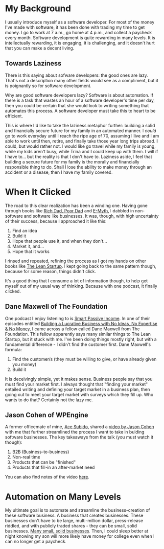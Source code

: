 # My Background

I usually introduce myself as a software developer. For most of the money I've made with software, it has been done with trading my time to get money. I go to work at 7 a.m., go home at 4 p.m., and collect a paycheck every month. Software development is quite rewarding in many levels. It is intellectually rewarding, it is engaging, it is challenging, and it doesn't hurt that you can make a decent living.

## Towards Laziness

There is this saying about sofware developers: the good ones are lazy. That's not a description many other fields would see as a compliment, but it is poignantly so for software development.

Why are good software developers lazy? Software is about automation. If there is a task that wastes an hour of a software developer's time per day, then you could be certain that she would look to writing something that automates this process. A software developer must take this to heart to be efficient.

This is where I'd like to take the laziness metaphor further: building a solid and financially secure future for my family in an automated manner. I *could* go to work everyday until I reach the ripe age of 70, assuming I live and I am able to work until then, retire, and finally take those year long trips abroad. I could, but would rather not. I would like go travel while my family is young, while my kids aren't busy, while Trina and I could keep up with them. I will if I have to... but the reality is that I don't have to. Laziness aside, I feel that building a secure future for my family is the morally and financially responsible thing to do. Shall I lose the ability to make money through an accident or a disease, then I have my family covered.

# When It Clicked

The road to this clear realization has been a winding one. Having gone through books like [Rich Dad, Poor Dad](http://www.richdad.com) and [E-Myth](https://emyth.com), I dabbled in non-software and software like businesses. It was, though, with high uncertainty of their success, because I approached it like this:

1. Find an idea
2. Build it
3. Hope that people use it, and when they don't...
4. Market it, and...
5. Hope that it works

I rinsed and repeated, refining the process as I got my hands on other books like [The Lean Startup](http://theleanstartup.com). I kept going back to the same pattern though, because for some reason, things didn't click.

It's a good thing that I consume a lot of information though, to help get myself out of my usual way of thinking. Because with one podcast, it finally clicked.

## Dane Maxwell of The Foundation

One podcast I enjoy listening to is [Smart Passive Income](http://www.smartpassiveincome.com). In one of their episodes entitled [Building a Lucrative Business with No Ideas, No Expertise & No Money](http://www.smartpassiveincome.com/no-ideas-no-expertise-no-money-business/), I came across a fellow called Dane Maxwell from The Foundation. This fellow apparently says many similar things to The Lean Startup, but it stuck with me. I've been doing things mostly right, but with a fundamental difference - I didn't find the customer first. Dane Maxwell's formula:

1. Find the customer/s (they must be willing to give, or have already given you money)
2. Build it

It is deceivingly simple, yet it makes sense. Business people say that you must find your market first. I always thought that "finding your market" entailed writing and defining your target market in a business plan, then going out to meet your target market with surveys which they fill up. Who wants to do that? Certainly not the lazy me.

## Jason Cohen of WPEngine

A former officemate of mine, [Ace Subido](http://acesubido.com), shared a [video by Jason Cohen](https://vimeo.com/74338272) with me that further streamlined the process I want to take in bulding software businesses. The key takeaways from the talk (you must watch it though):

1. B2B (Business-to-business)
2. Non-real time
3. Products that can be "finished"
4. Products that fill-in an after-market need

You can also find notes of the video [here](http://www.it-engelhardt.de/jason-cohen-microconf-2013/).

# Automation on Many Levels

My ultimate goal is to automate and streamline the business-creation of these software business. A business that creates businesses. These businesses don't have to be large, multi-million dollar, press-release riddled, and with publicly traded shares - they can be small, solid businesses. [Many small, solid businesses](https://medium.com/entrepreneur-s-handbook/i-sat-down-with-a-millionaire-who-operates-10-businesses-while-sailing-around-the-world-with-his-338929c4e8c9). Then, I could sleep better at night knowing my son will more likely have money for college even when I can no longer get a paycheck.

